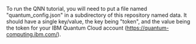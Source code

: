 To run the QNN tutorial, you will need to put a file named "quantum_config.json" in a subdirectory of this repository named data. It should have a single key/value, the key being "token", and the value being the token for your IBM Quantum Cloud account (https://quantum-computing.ibm.com/).